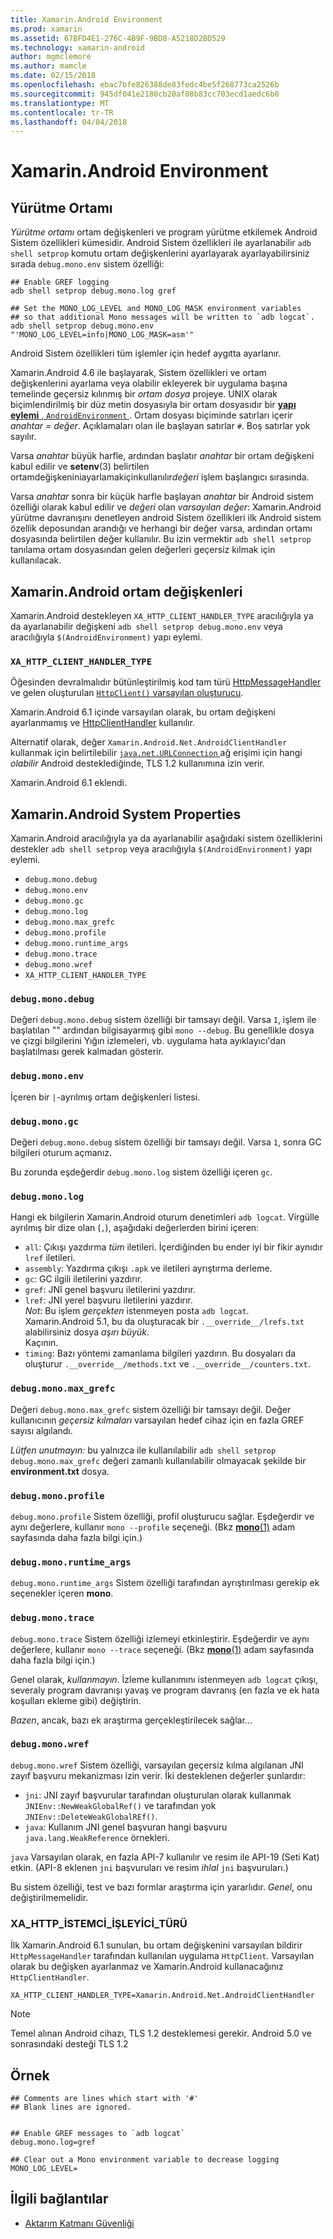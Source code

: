 ```yaml
---
title: Xamarin.Android Environment
ms.prod: xamarin
ms.assetid: 67BFD4E1-276C-4B9F-9BD8-A5218D2BD529
ms.technology: xamarin-android
author: mgmclemore
ms.author: mamcle
ms.date: 02/15/2018
ms.openlocfilehash: ebac7bfe826388de83fedc4be5f268773ca2526b
ms.sourcegitcommit: 945df041e2180cb20af08b83cc703ecd1aedc6b0
ms.translationtype: MT
ms.contentlocale: tr-TR
ms.lasthandoff: 04/04/2018
---
```

# <a name="xamarinandroid-environment"></a>Xamarin.Android Environment

## <a name="execution-environment"></a>Yürütme Ortamı

*Yürütme ortamı* ortam değişkenleri ve program yürütme etkilemek Android Sistem özellikleri kümesidir. Android Sistem özellikleri ile ayarlanabilir `adb shell setprop` komutu ortam değişkenlerini ayarlayarak ayarlayabilirsiniz sırada `debug.mono.env` sistem özelliği:

```shell
## Enable GREF logging
adb shell setprop debug.mono.log gref

## Set the MONO_LOG_LEVEL and MONO_LOG_MASK environment variables
## so that additional Mono messages will be written to `adb logcat`.
adb shell setprop debug.mono.env "'MONO_LOG_LEVEL=info|MONO_LOG_MASK=asm'"
```

Android Sistem özellikleri tüm işlemler için hedef aygıtta ayarlanır.

Xamarin.Android 4.6 ile başlayarak, Sistem özellikleri ve ortam değişkenlerini ayarlama veya olabilir ekleyerek bir uygulama başına temelinde geçersiz kılınmış bir *ortam dosya* projeye. UNIX olarak biçimlendirilmiş bir düz metin dosyasıyla bir ortam dosyasıdır bir [ **yapı eylemi** , `AndroidEnvironment` ](~/android/deploy-test/building-apps/build-process.md).
Ortam dosyası biçiminde satırları içerir *anahtar = değer*.
Açıklamaları olan ile başlayan satırlar `#`. Boş satırlar yok sayılır.

Varsa *anahtar* büyük harfle, ardından başlatır *anahtar* bir ortam değişkeni kabul edilir ve **setenv**(3) belirtilen ortamdeğişkeniniayarlamakiçinkullanılır*değeri* işlem başlangıcı sırasında.

Varsa *anahtar* sonra bir küçük harfle başlayan *anahtar* bir Android sistem özelliği olarak kabul edilir ve *değeri* olan *varsayılan değer*: Xamarin.Android yürütme davranışını denetleyen android Sistem özellikleri ilk Android sistem özellik deposundan arandığı ve herhangi bir değer varsa, ardından ortamı dosyasında belirtilen değer kullanılır. Bu izin vermektir `adb shell setprop` tanılama ortam dosyasından gelen değerleri geçersiz kılmak için kullanılacak.

## <a name="xamarinandroid-environment-variables"></a>Xamarin.Android ortam değişkenleri

Xamarin.Android destekleyen `XA_HTTP_CLIENT_HANDLER_TYPE` aracılığıyla ya da ayarlanabilir değişkeni `adb shell setprop debug.mono.env` veya aracılığıyla `$(AndroidEnvironment)` yapı eylemi.


### `XA_HTTP_CLIENT_HANDLER_TYPE`

Öğesinden devralmalıdır bütünleştirilmiş kod tam türü [HttpMessageHandler](https://docs.microsoft.com/dotnet/api/system.net.http.httpmessagehandler?view=xamarinandroid-7.1) ve gelen oluşturulan [ `HttpClient()` varsayılan oluşturucu](https://docs.microsoft.com/dotnet/api/system.net.http.httpclient.-ctor?view=xamarinandroid-7.1#System_Net_Http_HttpClient__ctor).

Xamarin.Android 6.1 içinde varsayılan olarak, bu ortam değişkeni ayarlanmamış ve [HttpClientHandler](https://docs.microsoft.com/dotnet/api/system.net.http.httpclienthandler?view=xamarinandroid-7.1) kullanılır.

Alternatif olarak, değer `Xamarin.Android.Net.AndroidClientHandler` kullanmak için belirtilebilir [ `java.net.URLConnection` ](https://developer.xamarin.com/api/type/Java.Net.URLConnection/) ağ erişimi için hangi *olabilir* Android desteklediğinde, TLS 1.2 kullanımına izin verir.

Xamarin.Android 6.1 eklendi.

## <a name="xamarinandroid-system-properties"></a>Xamarin.Android System Properties

Xamarin.Android aracılığıyla ya da ayarlanabilir aşağıdaki sistem özelliklerini destekler `adb shell setprop` veya aracılığıyla `$(AndroidEnvironment)` yapı eylemi.

* `debug.mono.debug`
* `debug.mono.env`
* `debug.mono.gc`
* `debug.mono.log`
* `debug.mono.max_grefc`
* `debug.mono.profile`
* `debug.mono.runtime_args`
* `debug.mono.trace`
* `debug.mono.wref`
* `XA_HTTP_CLIENT_HANDLER_TYPE`

### `debug.mono.debug`

Değeri `debug.mono.debug` sistem özelliği bir tamsayı değil. Varsa `1`, işlem ile başlatılan "" ardından bilgisayarmış gibi `mono --debug`.
Bu genellikle dosya ve çizgi bilgilerini Yığın izlemeleri, vb. uygulama hata ayıklayıcı'dan başlatılması gerek kalmadan gösterir.

### `debug.mono.env`

İçeren bir `|`-ayrılmış ortam değişkenleri listesi.

### `debug.mono.gc`

Değeri `debug.mono.debug` sistem özelliği bir tamsayı değil.
Varsa `1`, sonra GC bilgileri oturum açmanız.

Bu zorunda eşdeğerdir `debug.mono.log` sistem özelliği içeren `gc`.

### `debug.mono.log`

Hangi ek bilgilerin Xamarin.Android oturum denetimleri `adb logcat`.
Virgülle ayrılmış bir dize olan (`,`), aşağıdaki değerlerden birini içeren:

* `all`: Çıkışı yazdırma *tüm* iletileri. İçerdiğinden bu ender iyi bir fikir aynıdır `lref` iletileri.
* `assembly`: Yazdırma çıkışı `.apk` ve iletileri ayrıştırma derleme.
* `gc`: GC ilgili iletilerini yazdırır.
* `gref`: JNI genel başvuru iletilerini yazdırır.
* `lref`: JNI yerel başvuru iletilerini yazdırır.  
    *Not*: Bu işlem *gerçekten* istenmeyen posta `adb logcat`.  
    Xamarin.Android 5.1, bu da oluşturacak bir `.__override__/lrefs.txt` alabilirsiniz dosya *aşırı büyük*.  
    Kaçının.
* `timing`: Bazı yöntemi zamanlama bilgileri yazdırın. Bu dosyaları da oluşturur `.__override__/methods.txt` ve `.__override__/counters.txt`.


### `debug.mono.max_grefc`

Değeri `debug.mono.max_grefc` sistem özelliği bir tamsayı değil.
Değer kullanıcının *geçersiz kılmaları* varsayılan hedef cihaz için en fazla GREF sayısı algılandı.

*Lütfen unutmayın:* bu yalnızca ile kullanılabilir `adb shell setprop
debug.mono.max_grefc` değeri zamanlı kullanılabilir olmayacak şekilde bir **environment.txt** dosya.

### `debug.mono.profile`

`debug.mono.profile` Sistem özelliği, profil oluşturucu sağlar.
Eşdeğerdir ve aynı değerlere, kullanır `mono --profile` seçeneği. (Bkz [ **mono**(1)](http://docs.go-mono.com/?link=man%3amono(1)) adam sayfasında daha fazla bilgi için.)

### `debug.mono.runtime_args`

`debug.mono.runtime_args` Sistem özelliği tarafından ayrıştırılması gerekip ek seçenekler içeren **mono**.

### `debug.mono.trace`

`debug.mono.trace` Sistem özelliği izlemeyi etkinleştirir.
Eşdeğerdir ve aynı değerlere, kullanır `mono --trace` seçeneği. (Bkz [ **mono**(1)](http://docs.go-mono.com/?link=man%3amono(1)) adam sayfasında daha fazla bilgi için.)

Genel olarak, *kullanmayın*. İzleme kullanımını istenmeyen `adb logcat` çıkışı, severaly program davranışı yavaş ve program davranış (en fazla ve ek hata koşulları ekleme gibi) değiştirin.

*Bazen*, ancak, bazı ek araştırma gerçekleştirilecek sağlar...

### `debug.mono.wref`

`debug.mono.wref` Sistem özelliği, varsayılan geçersiz kılma algılanan JNI zayıf başvuru mekanizması izin verir. İki desteklenen değerler şunlardır:

* `jni`: JNI zayıf başvurular tarafından oluşturulan olarak kullanmak `JNIEnv::NewWeakGlobalRef()` ve tarafından yok `JNIEnv::DeleteWeakGlobalREf()`.
* `java`: Kullanım JNI genel başvuran hangi başvuru `java.lang.WeakReference` örnekleri.

`java` Varsayılan olarak, en fazla API-7 kullanılır ve resim ile API-19 (Seti Kat) etkin. (API-8 eklenen `jni` başvuruları ve resim *ihlal* `jni` başvuruları.)

Bu sistem özelliği, test ve bazı formlar araştırma için yararlıdır.
*Genel*, onu değiştirilmemelidir.

### <a name="xahttpclienthandlertype"></a>XA\_HTTP\_İSTEMCİ\_İŞLEYİCİ\_TÜRÜ

İlk Xamarin.Android 6.1 sunulan, bu ortam değişkenini varsayılan bildirir `HttpMessageHandler` tarafından kullanılan uygulama `HttpClient`. Varsayılan olarak bu değişken ayarlanmaz ve Xamarin.Android kullanacağınız `HttpClientHandler`.

```shell
XA_HTTP_CLIENT_HANDLER_TYPE=Xamarin.Android.Net.AndroidClientHandler
```

> [!NOTE]
> Temel alınan Android cihazı, TLS 1.2 desteklemesi gerekir.
Android 5.0 ve sonrasındaki desteği TLS 1.2


## <a name="example"></a>Örnek

```shell
## Comments are lines which start with '#'
## Blank lines are ignored.


## Enable GREF messages to `adb logcat`
debug.mono.log=gref

## Clear out a Mono environment variable to decrease logging
MONO_LOG_LEVEL=
```



## <a name="related-links"></a>İlgili bağlantılar

- [Aktarım Katmanı Güvenliği](~/cross-platform/app-fundamentals/transport-layer-security.md)
